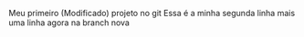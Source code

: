 Meu primeiro (Modificado) projeto no git
Essa é a minha segunda linha
mais uma linha agora na branch nova